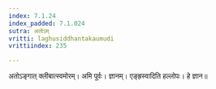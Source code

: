 ```yaml
---
index: 7.1.24
index_padded: 7.1.024
sutra: अतोऽम्
vritti: laghusiddhantakaumudi
vrittiindex: 235

---
```

अतोऽङ्गात् क्लीबात्स्वमोरम्। अमि पूर्वः। ज्ञानम्। एङ्ह्रस्वादिति हल्लोपः। हे ज्ञान॥